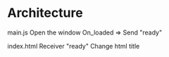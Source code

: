 # Architecture

main.js
	Open the window
	On_loaded => Send "ready"

index.html
	Receiver "ready"
	Change html title